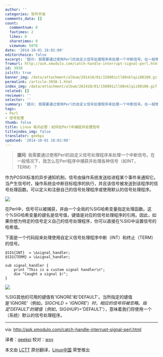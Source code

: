 ```yaml
---
author: ''
categories: 软件开发
comments_data: []
count:
  commentnum: 0
  favtimes: 2
  likes: 0
  sharetimes: 0
  viewnum: 5078
date: '2014-10-01 18:02:00'
editorchoice: false
excerpt: '提问: 我需要通过使用Perl的自定义信号处理程序来处理一个中断信号。在一般情况下，我怎么在Perl程序中捕获并处理各种信号（如INT，TERM）？  作为POSIX标准的异步通知机制，信号由操作系统发送给进程某个事件来通知它。当产生信号时，操作系统会中断目标程序的执行，并且该信号被发送到该程序的信号处理函数。可以定义和注册自己的信号处理程序或使用默认的信号处理程序。  在Perl中，信号可以被捕获，并由一个全局的%SIG哈希变量指定处理函数。这个%SIG哈希变量的键名是信号值，键值是对应的信号处理程序的引用。因此，如果你想为特定的'
fromurl: http://ask.xmodulo.com/catch-handle-interrupt-signal-perl.html
id: 3938
islctt: true
banner_img: /data/attachment/album/201410/01/150801zll88nklqii08100.gif
permalink: /article-3938-1.html
index_img: /data/attachment/album/201410/01/150801zll88nklqii08100.gif.thumb.jpg
related: []
reviewer: ''
selector: ''
summary: '提问: 我需要通过使用Perl的自定义信号处理程序来处理一个中断信号。在一般情况下，我怎么在Perl程序中捕获并处理各种信号（如INT，TERM）？  作为POSIX标准的异步通知机制，信号由操作系统发送给进程某个事件来通知它。当产生信号时，操作系统会中断目标程序的执行，并且该信号被发送到该程序的信号处理函数。可以定义和注册自己的信号处理程序或使用默认的信号处理程序。  在Perl中，信号可以被捕获，并由一个全局的%SIG哈希变量指定处理函数。这个%SIG哈希变量的键名是信号值，键值是对应的信号处理程序的引用。因此，如果你想为特定的'
tags:
- Perl
- 信号处理
thumb: false
title: Linux 有问必答：如何在Perl中捕捉并处理信号
titleindex_img: false
translator: geekpi
updated: '2014-10-01 18:02:00'
---
```



> 
> **提问**: 我需要通过使用Perl的自定义信号处理程序来处理一个中断信号。在一般情况下，我怎么在Perl程序中捕获并处理各种信号（如INT，TERM）？
> 
> 
> 


作为POSIX标准的异步通知机制，信号由操作系统发送给进程某个事件来通知它。当产生信号时，操作系统会中断目标程序的执行，并且该信号被发送到该程序的信号处理函数。可以定义和注册自己的信号处理程序或使用默认的信号处理程序。


![](/data/attachment/album/201410/01/150801zll88nklqii08100.gif)


在Perl中，信号可以被捕获，并由一个全局的%SIG哈希变量指定处理函数。这个%SIG哈希变量的键名是信号值，键值是对应的信号处理程序的引用。因此，如果你想为特定的信号定义自己的信号处理程序，你可以直接在%SIG中设置信号的哈希值。


下面是一个代码段来处理使用自定义信号处理程序中断（INT）和终止（TERM）的信号。



```
$SIG{INT}  = \&signal_handler;
$SIG{TERM} = \&signal_handler;

sub signal_handler {
    print "This is a custom signal handler\n";
    die "Caught a signal $!";
}

```

![](/data/attachment/album/201410/01/150825b2gahxg71ahwau7a.jpg)


%SIG其他的可用的键值有'IGNORE'和'DEFAULT'。当所指定的键值是'IGNORE'（例如，$SIG{CHLD}='IGNORE'）时，相应的信号将被忽略。指定'DEFAULT'的键值（例如，$SIG{HUP}='DEFAULT'），意味着我们将使用一个（系统）默认的信号处理程序。




---


via: <http://ask.xmodulo.com/catch-handle-interrupt-signal-perl.html>


译者：[geekpi](https://github.com/geekpi) 校对：[wxy](https://github.com/wxy)


本文由 [LCTT](https://github.com/LCTT/TranslateProject) 原创翻译，[Linux中国](http://linux.cn/) 荣誉推出